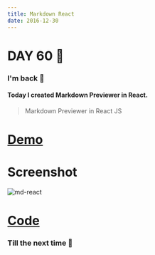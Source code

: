 ```yaml
---
title: Markdown React
date: 2016-12-30
---
```


# DAY 60 👾 

### I'm back 💙

#### Today I created Markdown Previewer in React.

> Markdown Previewer in React JS

# [Demo](https://deadcoder0904.github.io/md-react)

# Screenshot

![md-react](http://imgur.com/VQX4U3e.png)

# [Code](https://github.com/deadcoder0904/md-react)

### Till the next time 👻 